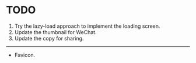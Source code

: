 # TODO

1. Try the lazy-load approach to implement the loading screen.
2. Update the thumbnail for WeChat.
3. Update the copy for sharing.

---

- Favicon.